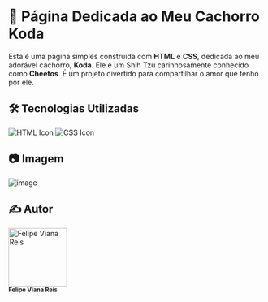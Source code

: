 # 🐾 Página Dedicada ao Meu Cachorro Koda

Esta é uma página simples construída com **HTML** e **CSS**, dedicada ao meu adorável cachorro, **Koda**. Ele é um Shih Tzu carinhosamente conhecido como **Cheetos**. É um projeto divertido para compartilhar o amor que tenho por ele.

## 🛠 Tecnologias Utilizadas

![HTML Icon](https://img.icons8.com/color/48/000000/html-5.png)
![CSS Icon](https://img.icons8.com/color/48/000000/css3.png) 

## 📷 Imagem

![image](https://github.com/user-attachments/assets/a308ba58-efda-4db4-9963-b3836826cde4)

<h2>✍️ Autor</h2>

  <a href="https://github.com/Felps3296">
    <img loading="lazy" src="https://avatars.githubusercontent.com/u/64935845?v=4" width="115" alt="Felipe Viana Reis">
  </a>
  <br>
  <sub><b>Felipe Viana Reis</b></sub>
</p>
